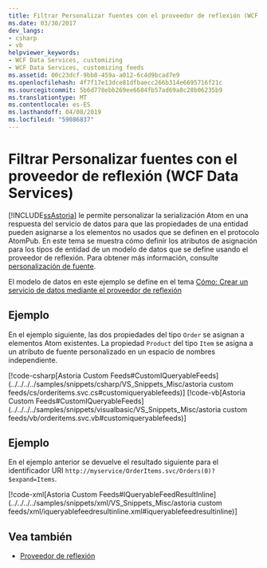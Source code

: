 ```yaml
---
title: Filtrar Personalizar fuentes con el proveedor de reflexión (WCF Data Services)
ms.date: 03/30/2017
dev_langs:
- csharp
- vb
helpviewer_keywords:
- WCF Data Services, customizing
- WCF Data Services, customizing feeds
ms.assetid: 00c23dcf-9bb8-459a-a012-6c4d9bcad7e9
ms.openlocfilehash: 4f7f17e13dce81dfbaecc266b314e6695716f21c
ms.sourcegitcommit: 5b6d778ebb269ee6684fb57ad69a8c28b06235b9
ms.translationtype: MT
ms.contentlocale: es-ES
ms.lasthandoff: 04/08/2019
ms.locfileid: "59086837"
---
```

# <a name="how-to-customize-feeds-with-the-reflection-provider-wcf-data-services"></a>Filtrar Personalizar fuentes con el proveedor de reflexión (WCF Data Services)
[!INCLUDE[ssAstoria](../../../../includes/ssastoria-md.md)] le permite personalizar la serialización Atom en una respuesta del servicio de datos para que las propiedades de una entidad pueden asignarse a los elementos no usados que se definen en el protocolo AtomPub. En este tema se muestra cómo definir los atributos de asignación para los tipos de entidad de un modelo de datos que se define usando el proveedor de reflexión. Para obtener más información, consulte [personalización de fuente](../../../../docs/framework/data/wcf/feed-customization-wcf-data-services.md).  
  
 El modelo de datos en este ejemplo se define en el tema [Cómo: Crear un servicio de datos mediante el proveedor de reflexión](../../../../docs/framework/data/wcf/create-a-data-service-using-rp-wcf-data-services.md)  
  
## <a name="example"></a>Ejemplo  
 En el ejemplo siguiente, las dos propiedades del tipo `Order` se asignan a elementos Atom existentes. La propiedad `Product` del tipo `Item` se asigna a un atributo de fuente personalizado en un espacio de nombres independiente.  
  
 [!code-csharp[Astoria Custom Feeds#CustomIQueryableFeeds](../../../../samples/snippets/csharp/VS_Snippets_Misc/astoria custom feeds/cs/orderitems.svc.cs#customiqueryablefeeds)]
 [!code-vb[Astoria Custom Feeds#CustomIQueryableFeeds](../../../../samples/snippets/visualbasic/VS_Snippets_Misc/astoria custom feeds/vb/orderitems.svc.vb#customiqueryablefeeds)]  
  
## <a name="example"></a>Ejemplo  
 En el ejemplo anterior se devuelve el resultado siguiente para el identificador URI `http://myservice/OrderItems.svc/Orders(0)?$expand=Items`.  
  
 [!code-xml[Astoria Custom Feeds#IQueryableFeedResultInline](../../../../samples/snippets/xml/VS_Snippets_Misc/astoria custom feeds/xml/iqueryablefeedresultinline.xml#iqueryablefeedresultinline)]  
  
## <a name="see-also"></a>Vea también

- [Proveedor de reflexión](../../../../docs/framework/data/wcf/reflection-provider-wcf-data-services.md)

